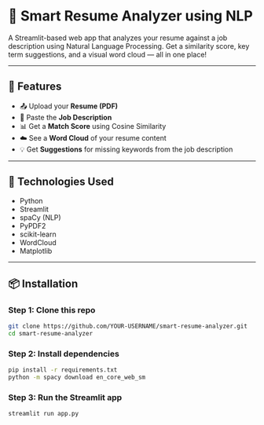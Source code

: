 # 💼 Smart Resume Analyzer using NLP

A Streamlit-based web app that analyzes your resume against a job description using Natural Language Processing. Get a similarity score, key term suggestions, and a visual word cloud — all in one place!

---

## 🚀 Features

- 📤 Upload your **Resume (PDF)**
- 📝 Paste the **Job Description**
- 📊 Get a **Match Score** using Cosine Similarity
- ☁️ See a **Word Cloud** of your resume content
- 💡 Get **Suggestions** for missing keywords from the job description

---

## 🔧 Technologies Used

- Python
- Streamlit
- spaCy (NLP)
- PyPDF2
- scikit-learn
- WordCloud
- Matplotlib

---

## 📦 Installation

### Step 1: Clone this repo
```bash
git clone https://github.com/YOUR-USERNAME/smart-resume-analyzer.git
cd smart-resume-analyzer
```
### Step 2: Install dependencies
```bash
pip install -r requirements.txt
python -m spacy download en_core_web_sm
```
### Step 3: Run the Streamlit app
```bash
streamlit run app.py
```
